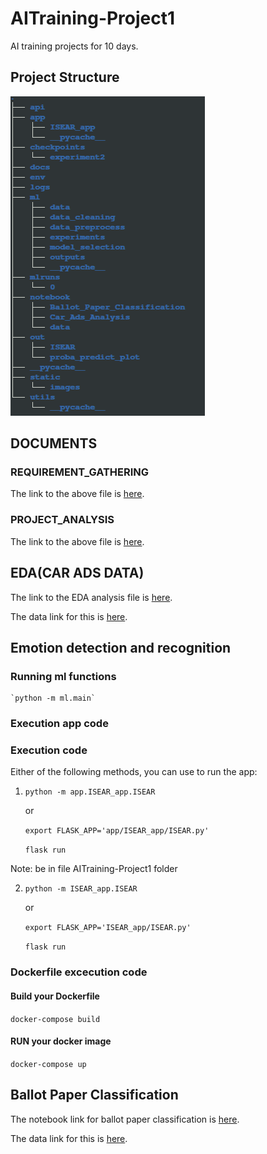 # AITraining-Project1

AI training projects for 10 days.

## Project Structure
![project-structure](./static/images/project_structure.png)

## DOCUMENTS

### REQUIREMENT_GATHERING
  The link to the above file is [here](./docs/REQUIREMWNTS_GATHERING.md).

### PROJECT_ANALYSIS
  The link to the above file is [here](./docs/Project_Analysis.md).

## EDA(CAR ADS DATA)
 The link to the EDA analysis file is [here](./notebook/Car_Ads_Analysis/bg_car_ads_data_analysis.ipynb).
 
 The data link for this is [here](./notebook/data/car_ads.csv).
## Emotion detection and recognition
  ### Running ml functions
    `python -m ml.main`
  ### Execution app code
  ### Execution code
  Either of the following methods, you can use to run the app:

  1. `python -m app.ISEAR_app.ISEAR` 

      or

      `export FLASK_APP='app/ISEAR_app/ISEAR.py'`
      
      `flask run`
      

  Note: be in file AITraining-Project1 folder

  2. `python -m ISEAR_app.ISEAR`  
      
      or
      
      `export FLASK_APP='ISEAR_app/ISEAR.py'`
      
      `flask run`

  ### Dockerfile excecution code

  #### Build your Dockerfile
  `docker-compose build`
  #### RUN your docker image
  `docker-compose up`

## Ballot Paper Classification

The notebook link for ballot paper classification is [here](./notebook/Ballot_Paper_Classification/MobileNet/bg_ballot_paper_Mobilenet.ipynb).

The data link for this is [here](./notebook/data/Ballot).
  
